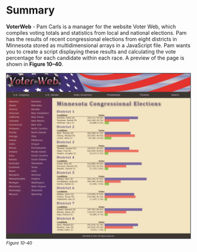 # Summary

**VoterWeb** - Pam Carls is a manager for the website Voter Web, which compiles voting totals and statistics from local and national elections. Pam has the results of recent congressional elections from eight districts in Minnesota stored as multidimensional arrays in a JavaScript file. Pam wants you to create a script displaying these results and calculating the vote percentage for each candidate within each race. A preview of the page is shown in **Figure 10–40**.

![A home page of Voter Web is displayed. Six tabs displayed below the heading, Voter Web are: U.S. Congress, U.S. Senate, State Governors, Presidential, Timeline, and Search. The left pane of the page displays the list of States in U.S. The Sub-heading, Minnesota Congressional Elections is displayed below the tabs at the right pane. Below the sub heading, the voting rate of eight districts is displayed. Each district has three candidates and the voting rates for each district are displayed using a bar graph. ](../assets/WCFqMGPJSKOSQWhezNUZ.png)
<sup>*Figure 10-40*</sup>



